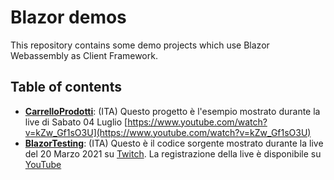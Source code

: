 # Blazor demos
This repository contains some demo projects which use Blazor Webassembly as Client Framework.

## Table of contents

- [**CarrelloProdotti**](./CarrelloProdotti): (ITA) Questo progetto è l'esempio mostrato durante la live di Sabato 04 Luglio [https://www.youtube.com/watch?v=kZw_Gf1sO3U](https://www.youtube.com/watch?v=kZw_Gf1sO3U)
- [**BlazorTesting**](./BlazorTesting): (ITA) Questo è il codice sorgente mostrato durante la live del 20 Marzo 2021 su [Twitch](https://www.twitch.tv/albx87). La registrazione della live è disponibile su [YouTube](https://youtu.be/oP_dIfgy_Sc)
